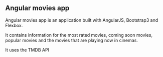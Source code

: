 
## Angular movies app

Angular movies app is an application built with AngularJS, Bootstrap3 and Flexbox.

It contains information for the most rated movies, coming soon movies, popular movies and the movies that are playing now in cinemas.

It uses the TMDB API

